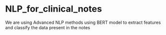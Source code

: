 # NLP_for_clinical_notes
We are using Advanced NLP methods using BERT model to extract features and classify the data present in the notes
